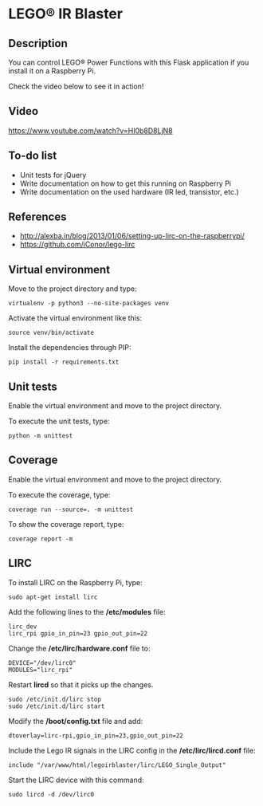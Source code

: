 # LEGO® IR Blaster

## Description

You can control LEGO® Power Functions with this Flask application if you install it on a Raspberry Pi.

Check the video below to see it in action!

## Video

https://www.youtube.com/watch?v=HI0b8D8LjN8

## To-do list

* Unit tests for jQuery
* Write documentation on how to get this running on Raspberry Pi
* Write documentation on the used hardware (IR led, transistor, etc.)

## References

* http://alexba.in/blog/2013/01/06/setting-up-lirc-on-the-raspberrypi/
* https://github.com/iConor/lego-lirc

## Virtual environment

Move to the project directory and type:

```
virtualenv -p python3 --no-site-packages venv
```

Activate the virtual environment like this:

```
source venv/bin/activate
```

Install the dependencies through PIP:

```
pip install -r requirements.txt
```

## Unit tests

Enable the virtual environment and move to the project directory.

To execute the unit tests, type:

```
python -m unittest
```

## Coverage

Enable the virtual environment and move to the project directory.

To execute the coverage, type:

```
coverage run --source=. -m unittest
```

To show the coverage report, type:

```
coverage report -m
```

## LIRC

To install LIRC on the Raspberry Pi, type:

```
sudo apt-get install lirc
```

Add the following lines to the **/etc/modules** file:

```
lirc_dev
lirc_rpi gpio_in_pin=23 gpio_out_pin=22
```

Change the **/etc/lirc/hardware.conf** file to:

```
DEVICE="/dev/lirc0"
MODULES="lirc_rpi"
```

Restart **lircd** so that it picks up the changes.

```
sudo /etc/init.d/lirc stop
sudo /etc/init.d/lirc start
```

Modify the **/boot/config.txt** file and add:

```
dtoverlay=lirc-rpi,gpio_in_pin=23,gpio_out_pin=22
```

Include the Lego IR signals in the LIRC config in the **/etc/lirc/lircd.conf** file:

```
include "/var/www/html/legoirblaster/lirc/LEGO_Single_Output"
```

Start the LIRC device with this command:

```
sudo lircd -d /dev/lirc0
```